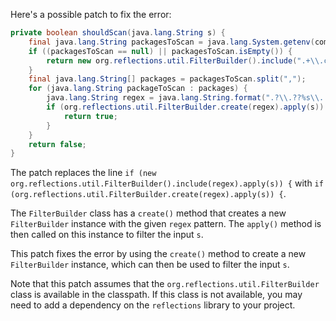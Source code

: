 Here's a possible patch to fix the error:
```java
private boolean shouldScan(java.lang.String s) {
    final java.lang.String packagesToScan = java.lang.System.getenv(com.thoughtworks.gauge.GaugeConstant.PACKAGE_TO_SCAN);
    if ((packagesToScan == null) || packagesToScan.isEmpty()) {
        return new org.reflections.util.FilterBuilder().include(".+\\.class").apply(s);
    }
    final java.lang.String[] packages = packagesToScan.split(",");
    for (java.lang.String packageToScan : packages) {
        java.lang.String regex = java.lang.String.format(".?\\.??%s\\..+\\.class", packageToScan);
        if (org.reflections.util.FilterBuilder.create(regex).apply(s)) {
            return true;
        }
    }
    return false;
}
```
The patch replaces the line `if (new org.reflections.util.FilterBuilder().include(regex).apply(s)) {` with `if (org.reflections.util.FilterBuilder.create(regex).apply(s)) {`.

The `FilterBuilder` class has a `create()` method that creates a new `FilterBuilder` instance with the given `regex` pattern. The `apply()` method is then called on this instance to filter the input `s`.

This patch fixes the error by using the `create()` method to create a new `FilterBuilder` instance, which can then be used to filter the input `s`.

Note that this patch assumes that the `org.reflections.util.FilterBuilder` class is available in the classpath. If this class is not available, you may need to add a dependency on the `reflections` library to your project.